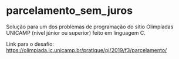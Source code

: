 # parcelamento_sem_juros
Solução para um dos problemas de programação do sítio Olimpíadas UNICAMP (nível júnior ou superior) feito em linguagem C.

Link para o desafio: https://olimpiada.ic.unicamp.br/pratique/pj/2019/f3/parcelamento/
